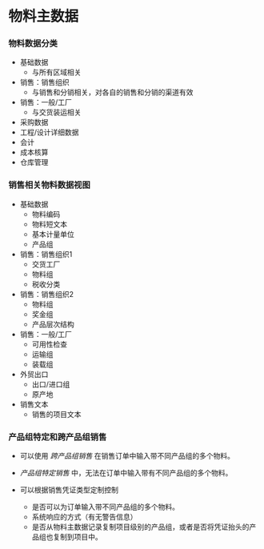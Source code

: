 # 物料主数据 #

### 物料数据分类
* 基础数据
    * 与所有区域相关 
* 销售：销售组织
    * 与销售和分销相关，对各自的销售和分销的渠道有效
* 销售：一般/工厂
    * 与交货装运相关
* 采购数据
* 工程/设计详细数据
* 会计
* 成本核算
* 仓库管理

### 销售相关物料数据视图
* 基础数据
    * 物料编码
    * 物料短文本
    * 基本计量单位
    * 产品组
* 销售：销售组织1
    * 交货工厂
    * 物料组
    * 税收分类
* 销售：销售组织2
    * 物料组
    * 奖金组
    * 产品层次结构
* 销售：一般/工厂
    * 可用性检查
    * 运输组
    * 装载组 
* 外贸出口
    * 出口/进口组
    * 原产地
* 销售文本
    * 销售的项目文本


### 产品组特定和跨产品组销售

* 可以使用 _跨产品组销售_ 在销售订单中输入带不同产品组的多个物料。
* _产品组特定销售_ 中，无法在订单中输入带有不同产品组的多个物料。

* 可以根据销售凭证类型定制控制
    * 是否可以为订单输入带不同产品组的多个物料。
    * 系统响应的方式（有无警告信息）
    * 是否从物料主数据记录复制项目级别的产品组，或者是否将凭证抬头的产品组也复制到项目中。